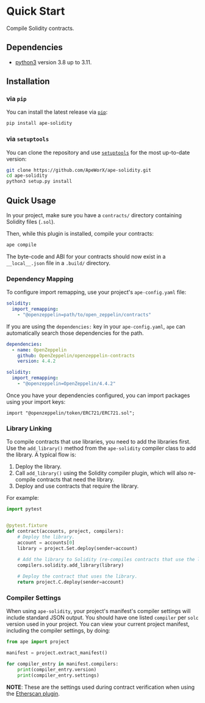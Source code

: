 # Quick Start

Compile Solidity contracts.

## Dependencies

- [python3](https://www.python.org/downloads) version 3.8 up to 3.11.

## Installation

### via `pip`

You can install the latest release via [`pip`](https://pypi.org/project/pip/):

```bash
pip install ape-solidity
```

### via `setuptools`

You can clone the repository and use [`setuptools`](https://github.com/pypa/setuptools) for the most up-to-date version:

```bash
git clone https://github.com/ApeWorX/ape-solidity.git
cd ape-solidity
python3 setup.py install
```

## Quick Usage

In your project, make sure you have a `contracts/` directory containing Solidity files (`.sol`).

Then, while this plugin is installed, compile your contracts:

```bash
ape compile
```

The byte-code and ABI for your contracts should now exist in a `__local__.json` file in a `.build/` directory.

### Dependency Mapping

To configure import remapping, use your project's `ape-config.yaml` file:

```yaml
solidity:
  import_remapping:
    - "@openzeppelin=path/to/open_zeppelin/contracts"
```

If you are using the `dependencies:` key in your `ape-config.yaml`, `ape` can automatically
search those dependencies for the path.

```yaml
dependencies:
  - name: OpenZeppelin
    github: OpenZeppelin/openzeppelin-contracts
    version: 4.4.2

solidity:
  import_remapping:
    - "@openzeppelin=OpenZeppelin/4.4.2"
```

Once you have your dependencies configured, you can import packages using your import keys:

```solidity
import "@openzeppelin/token/ERC721/ERC721.sol";
```

### Library Linking

To compile contracts that use libraries, you need to add the libraries first.
Use the `add_library()` method from the `ape-solidity` compiler class to add the library.
A typical flow is:

1. Deploy the library.
2. Call `add_library()` using the Solidity compiler plugin, which will also re-compile contracts that need the library.
3. Deploy and use contracts that require the library.

For example:

```python
import pytest


@pytest.fixture
def contract(accounts, project, compilers):
    # Deploy the library.
    account = accounts[0]
    library = project.Set.deploy(sender=account)
    
    # Add the library to Solidity (re-compiles contracts that use the library).
    compilers.solidity.add_library(library)

    # Deploy the contract that uses the library.
    return project.C.deploy(sender=account)
```

### Compiler Settings

When using `ape-solidity`, your project's manifest's compiler settings will include standard JSON output.
You should have one listed `compiler` per `solc` version used in your project.
You can view your current project manifest, including the compiler settings, by doing:

```python
from ape import project

manifest = project.extract_manifest()

for compiler_entry in manifest.compilers:
    print(compiler_entry.version)
    print(compiler_entry.settings)
```

**NOTE**: These are the settings used during contract verification when using the [Etherscan plugin](https://github.com/ApeWorX/ape-etherscan).
